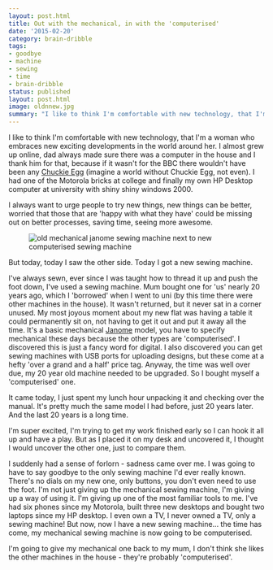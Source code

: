 ```yaml
---
layout: post.html
title: Out with the mechanical, in with the 'computerised'
date: '2015-02-20'
category: brain-dribble
tags:
- goodbye
- machine
- sewing
- time
- brain-dribble
status: published
layout: post.html
image: oldnnew.jpg
summary: "I like to think I'm comfortable with new technology, that I'm a woman who embraces new exciting developments in the world around her."
---
```


I like to think I'm comfortable with new technology, that I'm a woman who embraces new exciting developments in the world around her. I almost grew up online, dad always made sure there was a computer in the house and I thank him for that, because if it wasn't for the BBC there wouldn't have been any <a href="http://www.repton3.co.uk/chuckieegg.aspx" rel="external">Chuckie Egg</a> (imagine a world without Chuckie Egg, not even). I had one of the Motorola bricks at college and finally my own HP Desktop computer at university with shiny shiny windows 2000.

I always want to urge people to try new things, new things can be better, worried that those that are 'happy with what they have' could be missing out on better processes, saving time, seeing more awesome.

<figure class="media-feature">
	<img src="media/oldnnew.jpg" alt="old mechanical janome sewing machine next to new computerised sewing machine">
	<figcaption></figcaption>
</figure>

But today, today I saw the other side. Today I got a new sewing machine.

<p data-pullquote-top="I bought myself a 'computerised' one">I've always sewn, ever since I was taught how to thread it up and push the foot down, I've used a sewing machine. Mum bought one for 'us' nearly 20 years ago, which I 'borrowed' when I went to uni (by this time there were other machines in the house). It wasn't returned, but it never sat in a corner unused. My most joyous moment about my new flat was having a table it could permanently sit on, not having to get it out and put it away all the time. It's a basic mechanical <a href="http://janome.co.uk/" rel="external">Janome</a> model, you have to specify mechanical these days because the other types are 'computerised'. I discovered this is just a fancy word for digital. I also discovered you can get sewing machines with USB ports for uploading designs, but these come at a hefty 'over a grand and a half' price tag. Anyway, the time was well over due, my 20 year old machine needed to be upgraded. So I bought myself a 'computerised' one.</p>

It came today, I just spent my lunch hour unpacking it and checking over the manual. It's pretty much the same model I had before, just 20 years later. And the last 20 years is a long time.

I'm super excited, I'm trying to get my work finished early so I can hook it all up and have a play. But as I placed it on my desk and uncovered it, I thought I would uncover the other one, just to compare them.

<p data-pullquote-top="The time has come">I suddenly had a sense of forlorn - sadness came over me. I was going to have to say goodbye to the only sewing machine I'd ever really known. There's no dials on my new one, only buttons, you don't even need to use the foot. I'm not just giving up the mechanical sewing machine, I'm giving up a way of using it. I'm giving up one of the most familiar tools to me. I've had six phones since my Motorola, built three new desktops and bought two laptops since my HP desktop. I even own a TV, I never owned a TV, only a sewing machine! But now, now I have a new sewing machine... the time has come, my mechanical sewing machine is now going to be computerised.</p>

I'm going to give my mechanical one back to my mum, I don't think she likes the other machines in the house - they're probably 'computerised'.
